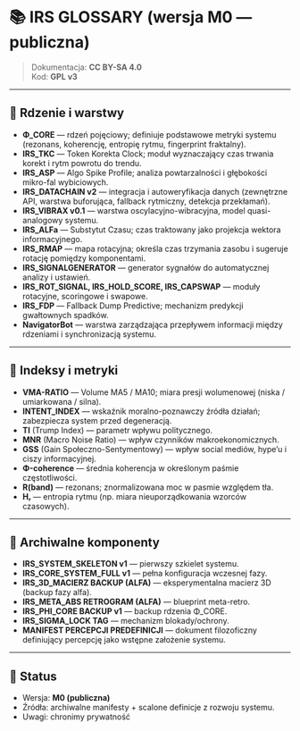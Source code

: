 # 📚 IRS GLOSSARY (wersja M0 — publiczna)

> Dokumentacja: **CC BY-SA 4.0**  
> Kod: **GPL v3**

---

## 🧩 Rdzenie i warstwy
- **Φ_CORE** — rdzeń pojęciowy; definiuje podstawowe metryki systemu (rezonans, koherencję, entropię rytmu, fingerprint fraktalny).  
- **IRS_TKC** — Token Korekta Clock; moduł wyznaczający czas trwania korekt i rytm powrotu do trendu.  
- **IRS_ASP** — Algo Spike Profile; analiza powtarzalności i głębokości mikro-fal wybiciowych.  
- **IRS_DATACHAIN v2** — integracja i autoweryfikacja danych (zewnętrzne API, warstwa buforująca, fallback rytmiczny, detekcja przekłamań).  
- **IRS_VIBRAX v0.1** — warstwa oscylacyjno-wibracyjna, model quasi-analogowy systemu.  
- **IRS_ALFa** — Substytut Czasu; czas traktowany jako projekcja wektora informacyjnego.  
- **IRS_RMAP** — mapa rotacyjna; określa czas trzymania zasobu i sugeruje rotację pomiędzy komponentami.  
- **IRS_SIGNALGENERATOR** — generator sygnałów do automatycznej analizy i ustawień.  
- **IRS_ROT_SIGNAL, IRS_HOLD_SCORE, IRS_CAPSWAP** — moduły rotacyjne, scoringowe i swapowe.  
- **IRS_FDP** — Fallback Dump Predictive; mechanizm predykcji gwałtownych spadków.  
- **NavigatorBot** — warstwa zarządzająca przepływem informacji między rdzeniami i synchronizacją systemu.  

---

## 🔢 Indeksy i metryki
- **VMA-RATIO** — Volume MA5 / MA10; miara presji wolumenowej (niska / umiarkowana / silna).  
- **INTENT_INDEX** — wskaźnik moralno-poznawczy źródła działań; zabezpiecza system przed degeneracją.  
- **TI** (Trump Index) — parametr wpływu politycznego.  
- **MNR** (Macro Noise Ratio) — wpływ czynników makroekonomicznych.  
- **GSS** (Gain Społeczno-Sentymentowy) — wpływ social mediów, hype’u i ciszy informacyjnej.  
- **Φ-coherence** — średnia koherencja w określonym paśmie częstotliwości.  
- **R(band)** — rezonans; znormalizowana moc w pasmie względem tła.  
- **Hᵣ** — entropia rytmu (np. miara nieuporządkowania wzorców czasowych).  

---

## 🔐 Archiwalne komponenty
- **IRS_SYSTEM_SKELETON v1** — pierwszy szkielet systemu.  
- **IRS_CORE_SYSTEM_FULL v1** — pełna konfiguracja wczesnej fazy.  
- **IRS_3D_MACIERZ BACKUP (ALFA)** — eksperymentalna macierz 3D (backup fazy alfa).  
- **IRS_META_ABS RETROGRAM (ALFA)** — blueprint meta-retro.  
- **IRS_PHI_CORE BACKUP v1** — backup rdzenia Φ_CORE.  
- **IRS_SIGMA_LOCK TAG** — mechanizm blokady/ochrony.  
- **MANIFEST PERCEPCJI PREDEFINICJI** — dokument filozoficzny definiujący percepcję jako wstępne założenie systemu.  

---

## 📌 Status
- Wersja: **M0 (publiczna)**  
- Źródła: archiwalne manifesty + scalone definicje z rozwoju systemu.  
- Uwagi: chronimy prywatność  
